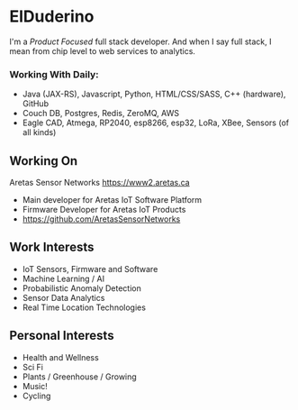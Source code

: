 # ElDuderino

I'm a *Product Focused* full stack developer. And when I say full stack, I mean from chip level to web services to analytics. 

### Working With Daily:

* Java (JAX-RS), Javascript, Python, HTML/CSS/SASS, C++ (hardware), GitHub
* Couch DB, Postgres, Redis, ZeroMQ, AWS
* Eagle CAD, Atmega, RP2040, esp8266, esp32, LoRa, XBee, Sensors (of all kinds)

## Working On

Aretas Sensor Networks https://www2.aretas.ca

* Main developer for Aretas IoT Software Platform
* Firmware Developer for Aretas IoT Products
* https://github.com/AretasSensorNetworks

## Work Interests

* IoT Sensors, Firmware and Software
* Machine Learning / AI
* Probabilistic Anomaly Detection
* Sensor Data Analytics 
* Real Time Location Technologies 

## Personal Interests

* Health and Wellness
* Sci Fi
* Plants / Greenhouse / Growing
* Music! 
* Cycling



